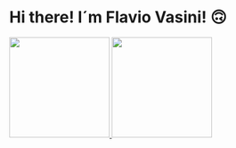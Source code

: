 ### 

<div>
  <h1>Hi there!   I´m Flavio Vasini! 🙃</h1>
  <a href="https://github.com/Vasini25">
  <img height="180em" src="https://github-readme-stats.vercel.app/api?username=Vasini25&show_icons=true&theme=dracula&include_all_commits=true&count_private=true"/>
  <img height="180em" src="https://github-readme-stats.vercel.app/api/top-langs/?username=Vasini25&layout=compact&langs_count=7&theme=dracula"/>
</div>
  

